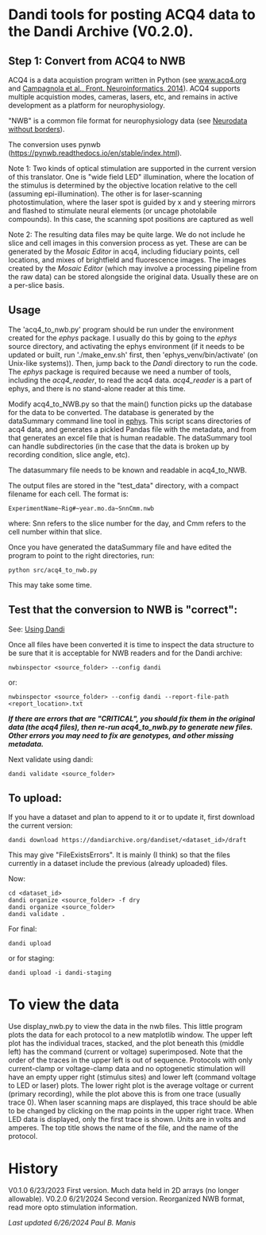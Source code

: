 Dandi tools for posting ACQ4 data to the Dandi Archive (V0.2.0).
==================================================

Step 1: Convert from ACQ4 to NWB
--------------------------------

ACQ4 is a data acquistion program written in Python (see www.acq4.org and  [Campagnola et al., Front. Neuroinformatics, 2014](http://www.frontiersin.org/Journal/10.3389/fninf.2014.00003/abstract)). ACQ4 supports multiple acquistion modes, cameras, lasers, etc, and remains in active development as a platform for neurophysiology.

"NWB" is a common file format for neurophysiology data (see [Neurodata without borders](https://www.nwb.org)).

The conversion uses pynwb (https://pynwb.readthedocs.io/en/stable/index.html).


Note 1:
Two kinds of optical stimulation are supported in the current version of this translator. One is "wide field LED" illumination, where the location of the stimulus is determined by the objective location relative to the cell (assuming epi-illumination). The other is for laser-scanning photostimulation, where the laser spot is guided by x and y steering mirrors and flashed to stimulate neural elements (or uncage photolabile compounds). In this case, the
scanning spot positions are captured as well  

Note 2:
The resulting data files may be quite large. We do not include he slice and cell images in this conversion process as yet. These are can be generated by the *Mosaic Editor* in acq4, including fiduciary points, cell locations, and mixes of brightfield and fluorescence images. The images created by the *Mosaic Editor* (which may involve a processing pipeline from the raw data) can be stored alongside the original data. Usually these are on a per-slice basis.

Usage
-----

The 'acq4_to_nwb.py' program should be run under the environment created for the *ephys* package. I usually do this by going to the *ephys* source directory, and activating the ephys environment (if it needs to be updated or built, run './make_env.sh' first, then 'ephys_venv/bin/activate' (on Unix-like systems)). Then, jump back to the *Dandi* directory to run the code. The *ephys* package is required because we need a number of tools, including the *acq4_reader*, to read the acq4 data. *acq4_reader* is a part of ephys, and there is no stand-alone reader at this time.

Modify acq4_to_NWB.py so that the main() function picks up the database for the data to be
converted. The database is generated by the dataSummary command line tool in [ephys](https://github.com/pbmanis/ephys). This script scans directories of acq4 data, and generates a pickled Pandas file with the metadata, and from that generates an excel file that is human readable. The dataSummary tool can handle subdirectories (in the case that the data is broken up by recording condition, slice angle, etc). 

The datasummary file needs to be known and readable in acq4_to_NWB.

The output files are stored in the "test_data" directory, with a compact filename for each cell. The format is:

    ExperimentName~Rig#~year.mo.da~SnnCmm.nwb
    
where: Snn refers to the slice number for the day, and Cmm refers to the cell number within that slice.

Once you have generated the dataSummary file and have edited the program to point to the right directories, run:

    python src/acq4_to_nwb.py

This may take some time.



Test that the conversion to NWB is "correct":
------------------------------

See: [Using Dandi](https://www.dandiarchive.org/handbook/10_using_dandi/)

Once all files have been converted it is time to inspect the data structure to be sure that it is acceptable for NWB readers and for the Dandi archive:

    nwbinspector <source_folder> --config dandi
or:

    nwbinspector <source_folder> --config dandi --report-file-path <report_location>.txt

***If there are errors that are "CRITICAL", you should fix them in the original data (the acq4 files), then re-run acq4_to_nwb.py to generate new files. Other errors you may need to fix are genotypes, and other missing metadata.***

Next validate using dandi:

    dandi validate <source_folder>


To upload:
----------

If you have a dataset and plan to append to it or to update it, first download the current version:

    dandi download https://dandiarchive.org/dandiset/<dataset_id>/draft

This may give "FileExistsErrors". It is mainly (I think) so that the files currently
in a dataset include the previous (already uploaded) files.

Now:

    cd <dataset_id>
    dandi organize <source_folder> -f dry
    dandi organize <source_folder>
    dandi validate .

For final:

    dandi upload

or for staging:

    dandi upload -i dandi-staging

To view the data
================

Use display_nwb.py to view the data in the nwb files. This little program plots the data for each protocol to a new matplotlib window. The upper left plot has the individual traces, stacked, and the plot beneath this (middle left) has the command (current or voltage) superimposed. Note that the order of the traces in the upper left is out of sequence. Protocols with only current-clamp or voltage-clamp data and no optogenetic stimulation will have an empty upper right (stimulus sites) and lower left (command voltage to LED or laser) plots. The lower right plot is the average voltage or current (primary recording), while the plot above this is from one trace (usually trace 0). When laser scanning maps are displayed, this trace should be able to be changed by clicking on the map points in the upper right trace. When LED data is displayed, only the first trace is shown. Units are in volts and amperes. The top title shows the name of the file, and the name of the protocol. 

History
=======
V0.1.0 6/23/2023  First version. Much data held in 2D arrays (no longer allowable).
V0.2.0 6/21/2024  Second version. Reorganized NWB format, read more opto stimulation information.

*Last updated 6/26/2024 Paul B. Manis*



